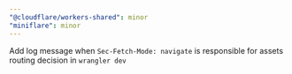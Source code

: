 ```yaml
---
"@cloudflare/workers-shared": minor
"miniflare": minor
---
```


Add log message when `Sec-Fetch-Mode: navigate` is responsible for assets routing decision in `wrangler dev`
